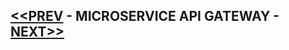 ## [<<PREV](Part_02_Spring_Boot_Microservices_Inter_Service_Communication.md) - MICROSERVICE API GATEWAY - [NEXT>>](Part_04_Spring_Boot_Microservices_API_Gateway.md)
